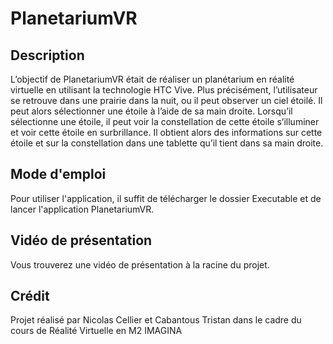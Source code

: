 # PlanetariumVR

## Description
L’objectif de PlanetariumVR était de réaliser un planétarium en réalité virtuelle en utilisant la technologie HTC Vive. 
Plus précisément, l’utilisateur se retrouve dans une prairie dans la nuit, ou il peut observer un ciel étoilé. 
Il peut alors sélectionner une étoile à l’aide de sa main droite. Lorsqu’il sélectionne une étoile, il peut voir la constellation de cette étoile s’illuminer et voir cette étoile en surbrillance. Il obtient alors des informations sur cette étoile et sur la constellation dans une tablette qu’il tient dans sa main droite. 

## Mode d'emploi
Pour utiliser l'application, il suffit de télécharger le dossier Executable et de lancer l'application PlanetariumVR.

## Vidéo de présentation
Vous trouverez une vidéo de présentation à la racine du projet.
      
## Crédit
Projet réalisé par Nicolas Cellier et Cabantous Tristan dans le cadre du cours de Réalité Virtuelle en M2 IMAGINA
